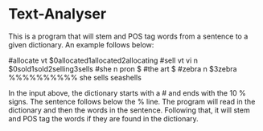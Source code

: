 # Text-Analyser
This is a program that will stem and POS tag words from a sentence to a given dictionary. An example follows below:

#allocate
vt
$0allocated1allocated2allocating
#sell
vt vi n
$0sold1sold2selling3sells
#she
n pron
$
#the
art
$
#zebra
n
$3zebra
%%%%%%%%%%
she sells seashells

In the input above, the dictionary starts with a # and ends with the 10 % signs. The sentence follows below the % line.
The program will read in the dictionary and then the words in the sentence. Following that, it will stem and POS tag the words if they are found in the dictionary.
